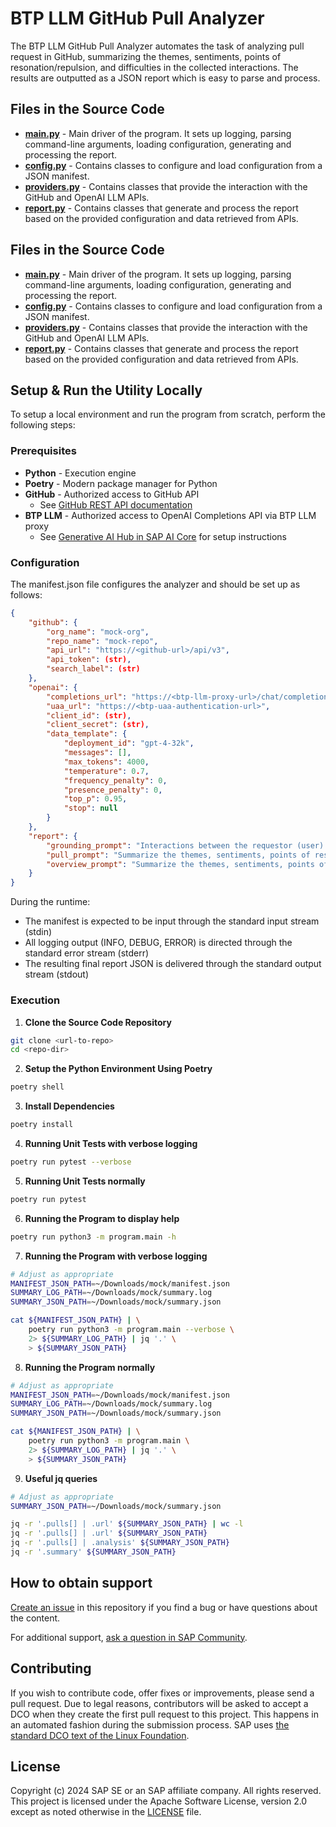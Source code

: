 # BTP LLM GitHub Pull Analyzer

<!--- Register repository https://api.reuse.software/register, then add REUSE badge:
[![REUSE status](https://api.reuse.software/badge/github.com/SAP-samples/REPO-NAME)](https://api.reuse.software/info/github.com/SAP-samples/REPO-NAME)
-->

The BTP LLM GitHub Pull Analyzer automates the task of analyzing pull request in GitHub, summarizing the themes, sentiments, points of resonation/repulsion, and difficulties in the collected interactions. The results are outputted as a JSON report which is easy to parse and process.

## Files in the Source Code

- [**main.py**](program/main.py) - Main driver of the program. It sets up logging, parsing command-line arguments, loading configuration, generating and processing the report.
- [**config.py**](program/config.py) - Contains classes to configure and load configuration from a JSON manifest.
- [**providers.py**](program/providers.py) - Contains classes that provide the interaction with the GitHub and OpenAI LLM APIs.
- [**report.py**](program/report.py) - Contains classes that generate and process the report based on the provided configuration and data retrieved from APIs.

## Files in the Source Code

- [**main.py**](program/main.py) - Main driver of the program. It sets up logging, parsing command-line arguments, loading configuration, generating and processing the report.
- [**config.py**](program/config.py) - Contains classes to configure and load configuration from a JSON manifest.
- [**providers.py**](program/providers.py) - Contains classes that provide the interaction with the GitHub and OpenAI LLM APIs.
- [**report.py**](program/report.py) - Contains classes that generate and process the report based on the provided configuration and data retrieved from APIs.

## Setup & Run the Utility Locally

To setup a local environment and run the program from scratch, perform the following steps:

### Prerequisites

- **Python** - Execution engine
- **Poetry** - Modern package manager for Python
- **GitHub** - Authorized access to GitHub API
  - See [GitHub REST API documentation](https://docs.github.com/en/rest)
- **BTP LLM** - Authorized access to OpenAI Completions API via BTP LLM proxy
  - See [Generative AI Hub in SAP AI Core](https://help.sap.com/docs/sap-ai-core/sap-ai-core-service-guide/models-and-scenarios-in-generative-ai-hub) for setup instructions

### Configuration

The manifest.json file configures the analyzer and should be set up as follows:

```json
{
    "github": {
        "org_name": "mock-org",
        "repo_name": "mock-repo",
        "api_url": "https://<github-url>/api/v3",
        "api_token": (str),
        "search_label": (str)
    },
    "openai": {
        "completions_url": "https://<btp-llm-proxy-url>/chat/completions?api-version=<version>",
        "uaa_url": "https://<btp-uaa-authentication-url>",
        "client_id": (str),
        "client_secret": (str),
        "data_template": {
            "deployment_id": "gpt-4-32k",
            "messages": [],
            "max_tokens": 4000,
            "temperature": 0.7,
            "frequency_penalty": 0,
            "presence_penalty": 0,
            "top_p": 0.95,
            "stop": null
        }
    },
    "report": {
        "grounding_prompt": "Interactions between the requestor (user) and reviewer(s) (assistant)",
        "pull_prompt": "Summarize the themes, sentiments, points of resonation, points of repulsion and difficulties for this interaction",
        "overview_prompt": "Summarize the themes, sentiments, points of resonation, points of repulsion and difficulties in aggregate for all interactions"
    }
}
```

During the runtime:

* The manifest is expected to be input through the standard input stream (stdin)
* All logging output (INFO, DEBUG, ERROR) is directed through the standard error stream (stderr)
* The resulting final report JSON is delivered through the standard output stream (stdout)

### Execution

1. **Clone the Source Code Repository**

```bash
git clone <url-to-repo>
cd <repo-dir>
```

2. **Setup the Python Environment Using Poetry**

```bash
poetry shell
```

3. **Install Dependencies**

```bash
poetry install
```

4. **Running Unit Tests with verbose logging**

```bash
poetry run pytest --verbose
```

5. **Running Unit Tests normally**

```bash
poetry run pytest
```

6. **Running the Program to display help**

```bash
poetry run python3 -m program.main -h
```

7. **Running the Program with verbose logging**

```bash
# Adjust as appropriate
MANIFEST_JSON_PATH=~/Downloads/mock/manifest.json
SUMMARY_LOG_PATH=~/Downloads/mock/summary.log
SUMMARY_JSON_PATH=~/Downloads/mock/summary.json

cat ${MANIFEST_JSON_PATH} | \
    poetry run python3 -m program.main --verbose \
    2> ${SUMMARY_LOG_PATH} | jq '.' \
    > ${SUMMARY_JSON_PATH}
```

8. **Running the Program normally**

```bash
# Adjust as appropriate
MANIFEST_JSON_PATH=~/Downloads/mock/manifest.json
SUMMARY_LOG_PATH=~/Downloads/mock/summary.log
SUMMARY_JSON_PATH=~/Downloads/mock/summary.json

cat ${MANIFEST_JSON_PATH} | \
    poetry run python3 -m program.main \
    2> ${SUMMARY_LOG_PATH} | jq '.' \
    > ${SUMMARY_JSON_PATH}
```

9. **Useful jq queries**

```bash
# Adjust as appropriate
SUMMARY_JSON_PATH=~/Downloads/mock/summary.json

jq -r '.pulls[] | .url' ${SUMMARY_JSON_PATH} | wc -l
jq -r '.pulls[] | .url' ${SUMMARY_JSON_PATH}
jq -r '.pulls[] | .analysis' ${SUMMARY_JSON_PATH}
jq -r '.summary' ${SUMMARY_JSON_PATH}
```

## How to obtain support

[Create an issue](https://github.com/SAP-samples/btp-llm-github-pull-analyzer/issues) in this repository if you find a bug or have questions about the content.

For additional support, [ask a question in SAP Community](https://answers.sap.com/questions/ask.html).

## Contributing

If you wish to contribute code, offer fixes or improvements, please send a pull request. Due to legal reasons, contributors will be asked to accept a DCO when they create the first pull request to this project. This happens in an automated fashion during the submission process. SAP uses [the standard DCO text of the Linux Foundation](https://developercertificate.org/).

## License

Copyright (c) 2024 SAP SE or an SAP affiliate company. All rights reserved. This project is licensed under the Apache Software License, version 2.0 except as noted otherwise in the [LICENSE](LICENSE) file.
